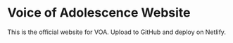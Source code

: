 # Voice of Adolescence Website

This is the official website for VOA. Upload to GitHub and deploy on Netlify.